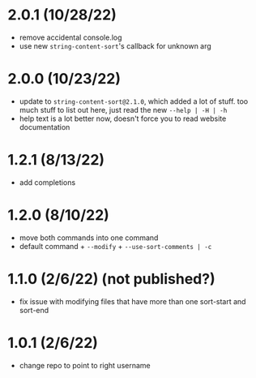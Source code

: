 # 2.0.1 (10/28/22)

<!-- prettier-ignore -->
- remove accidental console.log 
- use new `string-content-sort`'s callback for unknown arg

# 2.0.0 (10/23/22)

<!-- prettier-ignore -->
- update to `string-content-sort@2.1.0`, which added a
lot of stuff. too much stuff to list out here, just read the new `--help | -H | -h`
- help text is a lot better now, doesn't force you to
read website documentation

# 1.2.1 (8/13/22)

<!-- prettier-ignore -->
- add completions

# 1.2.0 (8/10/22)

<!-- prettier-ignore -->
- move both commands into one command
- default command + `--modify` + `--use-sort-comments | -c`

# 1.1.0 (2/6/22) (not published?)

<!-- prettier-ignore -->
- fix issue with modifying files that have more than one sort-start and sort-end

# 1.0.1 (2/6/22)

<!-- prettier-ignore -->
- change repo to point to right username
